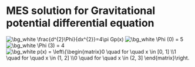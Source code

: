 # MES solution for Gravitational potential differential equation

<img src="https://latex.codecogs.com/png.image?\dpi{110}&space;\bg_white&space;\frac{d^{2}\Phi}{dx^{2}}=4\pi&space;Gp(x)" title="\bg_white \frac{d^{2}\Phi}{dx^{2}}=4\pi Gp(x)" />
<img src="https://latex.codecogs.com/png.image?\dpi{110}&space;\bg_white&space;\Phi&space;(0)&space;=&space;5" title="\bg_white \Phi (0) = 5" />
<img src="https://latex.codecogs.com/png.image?\dpi{110}&space;\bg_white&space;\Phi&space;(3)&space;=&space;4" title="\bg_white \Phi (3) = 4" />
<img src="https://latex.codecogs.com/png.image?\dpi{110}&space;\bg_white&space;p(x)&space;=&space;\left\{\begin{matrix}0&space;\quad&space;for&space;\quad&space;x&space;\in&space;[0,&space;1]&space;&space;\\1&space;\quad&space;for&space;\quad&space;x&space;\in&space;(1,&space;2]&space;&space;\\0&space;\quad&space;for&space;\quad&space;x&space;\in&space;(2,&space;3]&space;\end{matrix}\right." title="\bg_white p(x) = \left\{\begin{matrix}0 \quad for \quad x \in [0, 1] \\1 \quad for \quad x \in (1, 2] \\0 \quad for \quad x \in (2, 3] \end{matrix}\right." />
